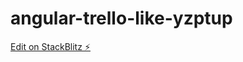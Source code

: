 # angular-trello-like-yzptup

[Edit on StackBlitz ⚡️](https://stackblitz.com/edit/angular-trello-like-yzptup)